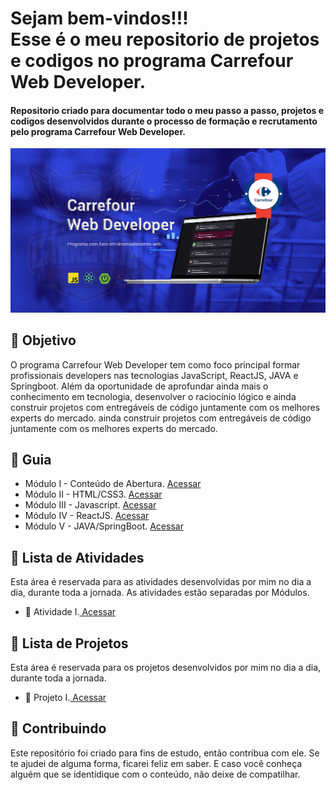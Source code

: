 
<h1> Sejam bem-vindos!!! <br>
Esse é o meu repositorio de projetos e codigos no programa Carrefour Web Developer. </h1>

<h4> Repositorio criado para documentar todo o meu passo a passo, projetos e codigos desenvolvidos durante o processo de formação e recrutamento pelo programa Carrefour Web Developer. </h4>

![](https://github.com/Diegojfsr/Carrefour_Web_Developer/blob/main/Imagens/Carrefour%20Web%20Developer.jpg)


<h2> 🎯 Objetivo </h2>
O programa Carrefour Web Developer tem como foco principal formar profissionais developers  nas tecnologias JavaScript, ReactJS, JAVA e Springboot. Além da oportunidade de aprofundar ainda mais o conhecimento em tecnologia, desenvolver o raciocínio lógico e ainda  construir projetos com entregáveis de código juntamente com os melhores experts do mercado. ainda  construir projetos com entregáveis de código juntamente com os melhores experts do mercado.


<h2 dir="auto"> 🚦 Guia </h2>
<ul dir="auto">
<li> Módulo I - Conteúdo de Abertura. <a href="https://"> Acessar </a></li>
<li> Módulo II - HTML/CSS3. <a href="https://"> Acessar </a></li>
<li> Módulo III - Javascript. <a href="https://"> Acessar </a></li>
<li> Módulo IV - ReactJS. <a href="https://"> Acessar </a></li>
<li> Módulo V - JAVA/SpringBoot. <a href="https://"> Acessar </a></li>
</ul>


<h2 dir="auto"> 📝 Lista de Atividades </h2>
Esta área é reservada para as atividades desenvolvidas por mim no dia a dia, durante toda a jornada.
As atividades estão separadas por Módulos.
<ul dir="auto">
  <li>📝 Atividade I.<a href="https://"> Acessar </a></li>
</ul>



<h2 dir="auto"> 🚩 Lista de Projetos  </h2>
Esta área é reservada para os projetos desenvolvidos por mim no dia a dia, durante toda a jornada.
<ul dir="auto">
  <li> 🚩 Projeto I.<a href="https://"> Acessar </a></li>
</ul>



<h2 dir="auto"> 🤝 Contribuindo </h2>
<p dir="auto">
 Este repositório foi criado para fins de estudo, então contribua com ele. Se te ajudei de alguma forma, ficarei feliz em
saber. E caso você conheça alguém que se identidique com o conteúdo, não deixe de compatilhar.
</p>


<!--
<p dir="auto"> 
 Projeto desenvolvido utilizando a ajuda e os conhecimentos da equipe, 
 <a href=" https://www.dio.me/ "> Digital Innovation One <a href=" https://www.dio.me/"> 
 <strong>  Digital Innovation One ❤️ </strong> </a>
</p>
-->

